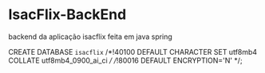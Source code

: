 # IsacFlix-BackEnd
backend da aplicação isacflix feita em java spring

CREATE DATABASE `isacflix` /*!40100 DEFAULT CHARACTER SET utf8mb4 COLLATE utf8mb4_0900_ai_ci */ /*!80016 DEFAULT ENCRYPTION='N' */;


